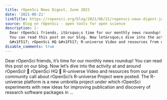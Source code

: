 ```yaml
---
title: rOpenSci News Digest, June 2021
date: '2021-06-21'
linkTitle: https://ropensci.org/blog/2021/06/21/ropensci-news-digest-june-2021/
source: Blog on rOpenSci - open tools for open science
description: |-
  Dear rOpenSci friends, it&rsquo;s time for our monthly news roundup!
  You can read this post on our blog. Now let&rsquo;s dive into the activity at and around rOpenSci!
  &#x1F517; rOpenSci HQ &#x1F517; R-universe Video and resources from our past community call about rOpenSci&rsquo;s R-universe Project were posted. The R-universe platform is a new umbrella project under which rOpenSci experiments with new ideas for improving publication and discovery of research software packages in ...
disable_comments: true
---
```

Dear rOpenSci friends, it&rsquo;s time for our monthly news roundup!
You can read this post on our blog. Now let&rsquo;s dive into the activity at and around rOpenSci!
&#x1F517; rOpenSci HQ &#x1F517; R-universe Video and resources from our past community call about rOpenSci&rsquo;s R-universe Project were posted. The R-universe platform is a new umbrella project under which rOpenSci experiments with new ideas for improving publication and discovery of research software packages in ...